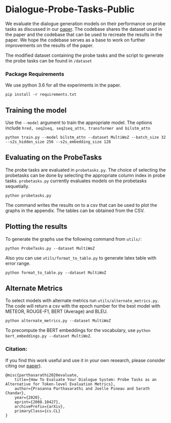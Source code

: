 # Dialogue-Probe-Tasks-Public
We evaluate the dialogue generation models on their performance on probe tasks as discussed in our [paper](https://arxiv.org/abs/2008.10427). The codebase shares the dataset used in the paper and the codebase that can be used to recreate the results in the paper. We hope the codebase serves as a base to work on further improvements on the results of the paper.

The modified dataset containing the probe tasks and the script to generate the probe tasks can be found in `/dataset`

### Package Requirements
We use python 3.6 for all the experiments in the paper.
```
pip install -r requirements.txt
```

## Training the model

Use the `--model` argument to train the appropriate model. The options include `hred, seq2seq, seq2seq_attn, transformer and bilstm_attn`

```
python train.py --model bilstm_attn --dataset MultiWoZ --batch_size 32 --s2s_hidden_size 256 --s2s_embedding_size 128
```

## Evaluating on the ProbeTasks

The probe tasks are evaluated in `probetasks.py`. The choice of selecting the probetasks can be done by selecting the appropriate column index in probe tasks. `probetasks.py` currently evaluates models on the probetasks sequetially.

```
python probetasks.py
```
The command writes the results on to a csv that can be used to plot the graphs in the appendix. The tables can be obtained from the CSV.

## Plotting the results

To generate the graphs use the following command from `utils/`:

```
python ProbeTasks.py --dataset MultiWoZ
```
Also you can use `utils/format_to_table.py` to generate latex table with error range.

```
python format_to_table.py --dataset MultiWoZ
```
## Alternate Metrics

To select models with alternate metrics run `utils/alternate_metrics.py`. The code will return a csv with the epoch number for the best model with METEOR, ROUGE-F1, BERT (Average) and BLEU.

```
python alternate_metrics.py --dataset MultiWoZ
```

To precompute the BERT embeddings for the vocabulary, use `python bert_embeddings.py --dataset MultiWoZ`.

### Citation:

If you find this work useful and use it in your own research, please consider citing our [paper](https://arxiv.org/abs/2008.10427)).
```
@misc{parthasarathi2020evaluate,
    title={How To Evaluate Your Dialogue System: Probe Tasks as an Alternative for Token-level Evaluation Metrics},
    author={Prasanna Parthasarathi and Joelle Pineau and Sarath Chandar},
    year={2020},
    eprint={2008.10427},
    archivePrefix={arXiv},
    primaryClass={cs.CL}
}
```
